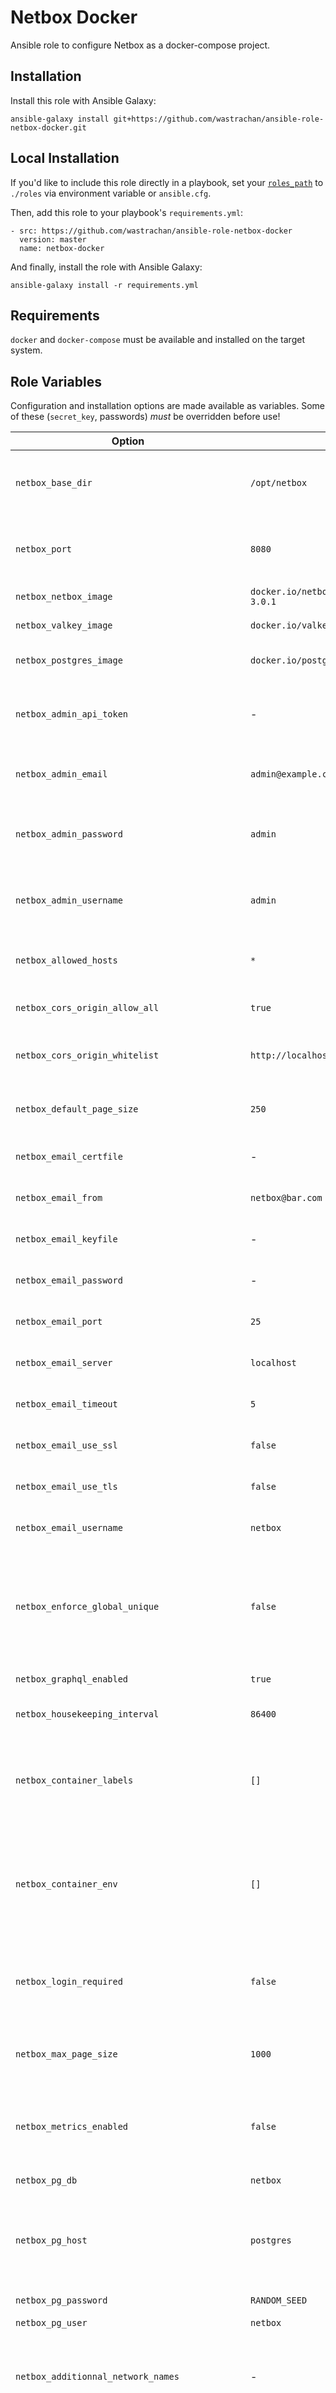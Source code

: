 # Netbox Docker

Ansible role to configure Netbox as a docker-compose project.

## Installation

Install this role with Ansible Galaxy:

`ansible-galaxy install git+https://github.com/wastrachan/ansible-role-netbox-docker.git`

## Local Installation

If you'd like to include this role directly in a playbook, set your [`roles_path`](https://docs.ansible.com/ansible/latest/reference_appendices/galaxy.html#roles-path) to `./roles` via environment variable or `ansible.cfg`.

Then, add this role to your playbook's `requirements.yml`:

```
- src: https://github.com/wastrachan/ansible-role-netbox-docker
  version: master
  name: netbox-docker
```

And finally, install the role with Ansible Galaxy:

`ansible-galaxy install -r requirements.yml`

## Requirements

`docker` and `docker-compose` must be available and installed on the target system.

## Role Variables

Configuration and installation options are made available as variables. Some of these (`secret_key`, passwords) _must_ be overridden before use!

| Option                                        | Default                       | Description                                                                                                                                             |
| --------------------------------------------- | ----------------------------- | ------------------------------------------------------------------------------------------------------------------------------------------------------- |
| `netbox_base_dir`                             | `/opt/netbox`                 | Root path for netbox's docker-compose file and data store                                                                                               |
| `netbox_port`                                 | `8080`                        | Host port to expose netbox on. If blank, netbox's port is not exposed                                                                                   |
| `netbox_netbox_image`                         | `docker.io/netboxcommunity/netbox:v4.1-3.0.1` | Netbox docker image tag                                                                                                                                 |
| `netbox_valkey_image`                          | `docker.io/valkey/valkey:8.0-alpine`              | Valkey docker image tag                                                                                                                                  |
| `netbox_postgres_image`                       | `docker.io/postgres:16-alpine`          | Postgres docker image tag                                                                                                                               |
| `netbox_admin_api_token`                      | -                             | API token for the default admin user, created on first run                                                                                              |
| `netbox_admin_email`                          | `admin@example.com`           | Email of the default admin user, created on first run                                                                                                   |
| `netbox_admin_password`                       | `admin`                       | Password for the default admin user, created on first run                                                                                               |
| `netbox_admin_username`                       | `admin`                       | Username of the default admin user, created on first run                                                                                                |
| `netbox_allowed_hosts`                        | `*`                           | If set, connections will be restricted to this host header                                                                                              |
| `netbox_cors_origin_allow_all`                | `true`                        | If set to true, all CORS origins will be allowed                                                                                                        |
| `netbox_cors_origin_whitelist`                | `http://localhost`            | Whitelist of acceptable CORS origin headers                                                                                                             |
| `netbox_default_page_size`                    | `250`                         | Default number of objects for paginated views                                                                                                           |
| `netbox_email_certfile`                       | -                             | [Email server settings documentation](https://docs.djangoproject.com/en/3.1/ref/settings/#std:setting-EMAIL_HOST)                                       |
| `netbox_email_from`                           | `netbox@bar.com`              | [Email server settings documentation](https://docs.djangoproject.com/en/3.1/ref/settings/#std:setting-EMAIL_HOST)                                       |
| `netbox_email_keyfile`                        | -                             | [Email server settings documentation](https://docs.djangoproject.com/en/3.1/ref/settings/#std:setting-EMAIL_HOST)                                       |
| `netbox_email_password`                       | -                             | [Email server settings documentation](https://docs.djangoproject.com/en/3.1/ref/settings/#std:setting-EMAIL_HOST)                                       |
| `netbox_email_port`                           | `25`                          | [Email server settings documentation](https://docs.djangoproject.com/en/3.1/ref/settings/#std:setting-EMAIL_HOST)                                       |
| `netbox_email_server`                         | `localhost`                   | [Email server settings documentation](https://docs.djangoproject.com/en/3.1/ref/settings/#std:setting-EMAIL_HOST)                                       |
| `netbox_email_timeout`                        | `5`                           | [Email server settings documentation](https://docs.djangoproject.com/en/3.1/ref/settings/#std:setting-EMAIL_HOST)                                       |
| `netbox_email_use_ssl`                        | `false`                       | [Email server settings documentation](https://docs.djangoproject.com/en/3.1/ref/settings/#std:setting-EMAIL_HOST)                                       |
| `netbox_email_use_tls`                        | `false`                       | [Email server settings documentation](https://docs.djangoproject.com/en/3.1/ref/settings/#std:setting-EMAIL_HOST)                                       |
| `netbox_email_username`                       | `netbox`                      | [Email server settings documentation](https://docs.djangoproject.com/en/3.1/ref/settings/#std:setting-EMAIL_HOST)                                       |
| `netbox_enforce_global_unique`                | `false`                       | Enforcement of unique IP space can be toggled on a per-VRF basis. To enforce unique IP space within the global table, set this to true                  |
| `netbox_graphql_enabled`                      | `true`                        | Enable GraphQL API                                                                                                                                      |
| `netbox_housekeeping_interval`                | `86400`                       | Interval to run housekeeping worker                                                                                                                     |
| `netbox_container_labels`                     | `[]`                          | Optional extra container labels to apply to the netbox container. See [Traefiknginx-proxy Support](#traefiknginx-proxy-support)                         |
| `netbox_container_env`                        | `[]`                          | Optional extra container environment variables to apply to the netbox container. See [Traefik/nginx-proxy Support](#traefiknginx-proxy-support)         |
| `netbox_login_required`                       | `false`                       | Whether or not a user must be authenticated to view DCIM details in Netbox                                                                              |
| `netbox_max_page_size`                        | `1000`                        | Maximum number of objects for paginated API requests                                                                                                    |
| `netbox_metrics_enabled`                      | `false`                       | Expose Prometheus monitoring metrics at the HTTP endpoint '/metrics'                                                                                    |
| `netbox_pg_db`                                | `netbox`                      | Postgres database name                                                                                                                                  |
| `netbox_pg_host`                              | `postgres`                    | Postgres database host. This should not be changed if using the default docker-compose setup.                                                           |
| `netbox_pg_password`                          | `RANDOM_SEED`            | Postgres password                                                                                                                                       |
| `netbox_pg_user`                              | `netbox`                      | Postgres user                                                                                                                                           |
| `netbox_additionnal_network_names`                   | -                             | Extra external networks to attach to the netbox container. See [Traefik/nginx-proxy Support](#traefiknginx-proxy-support)                                 |
| `netbox_valkey_cache_host`                     | `valkey-cache`                 | Valkey cache instance host. This should not be changed if using the default docker-compose setup.                                                        |
| `netbox_valkey_cache_insecure_skip_tls_verify` | `false`                       | If true, certificates for valkey cache are not checked                                                                                                   |
| `netbox_valkey_cache_password`                 | `RANDOM_SEED`               | Valkey cache instance password                                                                                                                           |
| `netbox_valkey_cache_ssl`                      | `false`                       | If true, communication with valkey is secured with SSL                                                                                                   |
| `netbox_valkey_host`                           | `valkey`                       | Valkey instance host. This should not be changed if using the default docker-compose setup.                                                              |
| `netbox_valkey_insecure_skip_tls_verify`       | `false`                       | If true, certificates for valkey are not checked                                                                                                         |
| `netbox_valkey_password`                       | `RANDOM_SEED`               | Valkey instance password                                                                                                                                 |
| `netbox_secret_key`                           | -                             | [Netbox secret key](https://docs.djangoproject.com/en/stable/ref/settings/#std:setting-SECRET_KEY). Should be at least 50 characters long               |
| `netbox_skip_startup_scripts`                 | `false`                       | If true, do not run startup scripts on container start                                                                                                  |
| `netbox_skip_superuser`                       | `false`                       | If true, do not create superuser on container start                                                                                                     |
| `netbox_webhooks_enabled`                     | `true`                        | If true, enable netbox webhooks functionality                                                                                                           |
| `netbox_extra_config`                         | -                             | If provided, this string will be rendered in [`config/extra.py`](https://github.com/netbox-community/netbox-docker/blob/release/configuration/extra.py) |

## Example Playbook

Including an example of how to use your role (for instance, with variables passed in as parameters) is always nice for users too:

    - hosts: servers
      roles:
        - netbox-docker

## Traefik/nginx-proxy Support

This playbook can be used with [traefik](https://hub.docker.com/_/traefik) or jwilder's [nginx-proxy](https://hub.docker.com/r/jwilder/nginx-proxy) by adding labels with `netbox_container_labels`, or environment variables with `netbox_container_env`, respectively. Additionally, `netbox_additionnal_network_names` will attach the netbox service to additional networks, as traefik/nginx-proxy usually reside in a network other than that created by docker-compose projects. While not a complete guide to these services, your configuration may look like the below:

#### traefik

```yaml
netbox_port: null
netbox_additionnal_network_names: 
  - traefik
netbox_container_labels:
  traefik.enable: "true"
  traefik.http.services.netbox.loadbalancer.server.port: "8080"
  traefik.http.routers.netbox.rule: "Host(`netbox.domain.com`)"
```

#### nginx-proxy

```yaml
netbox_port: null
netbox_additionnal_network_names: 
  - nginx
netbox_container_env:
  VIRTUAL_HOST: netbox.domain.com
  VIRTUAL_PORT: "8080"
```

## License

This project itself is licensed under the terms of the [MIT License](LICENSE). View [license information](https://github.com/netbox-community/netbox/blob/develop/LICENSE.txt) for software contained within.
